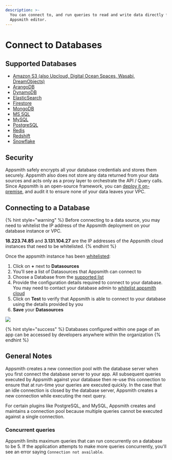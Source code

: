 ```yaml
---
description: >-
  You can connect to, and run queries to read and write data directly from the
  Appsmith editor.
---
```


# Connect to Databases

## Supported Databases

* [Amazon S3 (also Upcloud, Digital Ocean Spaces, Wasabi, DreamObjects)](https://github.com/appsmithorg/appsmith-docs/tree/1c569dd23afe623df82082123f226f85881224e1/core-concepts/connecting-to-data-sources/connecting-to-databases/datasource-reference/querying-amazon-s3.md)
* [ArangoDB](https://github.com/appsmithorg/appsmith-docs/tree/1c569dd23afe623df82082123f226f85881224e1/core-concepts/connecting-to-data-sources/connecting-to-databases/datasource-reference/querying-arango-db.md)
* [DynamoDB](../../datasource-reference/querying-dynamodb.md)
* [ElasticSearch](../../datasource-reference/querying-elasticsearch.md)
* [Firestore](../../datasource-reference/querying-firestore.md)
* [MongoDB](../../datasource-reference/querying-mongodb/)
* [MS SQL](../../datasource-reference/querying-mssql.md)
* [MySQL](../../datasource-reference/querying-mysql.md)
* [PostgreSQL](../../datasource-reference/querying-postgres.md)
* [Redis](../../datasource-reference/querying-redis.md)
* [Redshift](../../datasource-reference/querying-redshift.md)
* [Snowflake](../../datasource-reference/querying-snowflake-db.md)

## Security

Appsmith safely encrypts all your database credentials and stores them securely. Appsmith also does not store any data returned from your data sources and acts only as a proxy layer to orchestrate the API / Query calls. Since Appsmith is an open-source framework, you can [deploy it on-premise](broken-reference), and audit it to ensure none of your data leaves your VPC.

## Connecting to a Database

{% hint style="warning" %}
Before connecting to a data source, you may need to whitelist the IP address of the Appsmith deployment on your database instance or VPC.

**18.223.74.85** and **3.131.104.27** are the IP addresses of the Appsmith cloud instances that need to be whitelisted.
{% endhint %}

Once the appsmith instance has been [whitelisted](broken-reference):

1. Click on **+** next to **Datasources**
2. You’ll see a list of Datasources that Appsmith can connect to
3. Choose a Database from the [supported list](connecting-to-databases.md#supported-databases)
4. Provide the configuration details required to connect to your database. You may need to contact your database admin to [whitelist appsmith cloud](broken-reference)
5. Click on **Test** to verify that Appsmith is able to connect to your database using the details provided by you
6. **Save** your **Datasources**

![](../../.gitbook/assets/create-ds.gif)

{% hint style="success" %}
Databases configured within one page of an app can be accessed by developers anywhere within the organization
{% endhint %}

## General Notes

Appsmith creates a new connection pool with the database server when you first connect the database server to your app. All subsequent queries executed by Appsmith against your database then re-use this connection to ensure that at run-time your queries are executed quickly. In the case that an idle connection is closed by the database server, Appsmith creates a new connection while executing the next query.

For certain plugins like PostgreSQL, and MySQL, Appsmith creates and maintains a connection pool because multiple queries cannot be executed against a single connection.

### Concurrent queries

Appsmith limits maximum queries that can run concurrently on a database to be 5. If the application attempts to make more queries concurrently, you'll see an error saying `Connection not available`.
